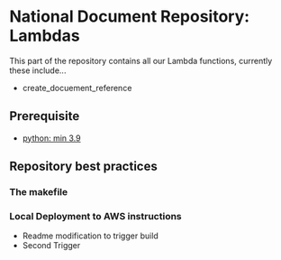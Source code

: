# National Document Repository: Lambdas

This part of the repository contains all our Lambda functions, currently these include...

- create_docuement_reference

## Prerequisite

- [python: min 3.9](https://www.python.org/downloads/)

## Repository best practices

### The makefile

### Local Deployment to AWS instructions


- Readme modification to trigger build
- Second Trigger